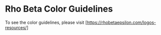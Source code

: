 # Rho Beta Color Guidelines
To see the color guidelines, please visit [https://rhobetaepsilon.com/logos-resources/]
